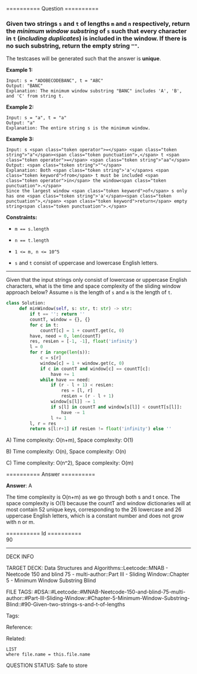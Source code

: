 ========== Question ==========  

### Given two strings `s` and `t` of lengths `m` and `n` respectively, return the _**minimum window substring**_ of `s` such that every character in `t` (_**including duplicates**_) is included in the window. If there is no such substring, return the empty string `""`.

The testcases will be generated such that the answer is **unique**.

**Example 1:**

```
Input: s = "ADOBECODEBANC", t = "ABC"
Output: "BANC"
Explanation: The minimum window substring "BANC" includes 'A', 'B', and 'C' from string t.
```

**Example 2:**

```
Input: s = "a", t = "a"
Output: "a"
Explanation: The entire string s is the minimum window.
```

**Example 3:**

```
Input: s <span class="token operator">=</span> <span class="token string">"a"</span><span class="token punctuation">,</span> t <span class="token operator">=</span> <span class="token string">"aa"</span>
Output: <span class="token string">""</span>
Explanation: Both <span class="token string">'a'</span>s <span class="token keyword">from</span> t must be included <span class="token operator">in</span> the window<span class="token punctuation">.</span>
Since the largest window <span class="token keyword">of</span> s only has one <span class="token string">'a'</span><span class="token punctuation">,</span> <span class="token keyword">return</span> empty string<span class="token punctuation">.</span>
```

**Constraints:**

- `m == s.length`

- `n == t.length`

- `1 <= m, n <= 10^5`

- `s` and `t` consist of uppercase and lowercase English letters.

---

Given that the input strings only consist of lowercase or uppercase English
characters, what is the time and space complexity of the sliding window approach
below? Assume `n` is the length of `s` and `m` is the length of `t`.

```python
class Solution:
     def minWindow(self, s: str, t: str) -> str:
         if t == '': return ''
         countT, window = {}, {}
         for c in t:
             countT[c] = 1 + countT.get(c, 0)
         have, need = 0, len(countT)
         res, resLen = [-1, -1], float('infinity')
         l = 0
         for r in range(len(s)):
             c = s[r]
             window[c] = 1 + window.get(c, 0)
             if c in countT and window[c] == countT[c]:
                 have += 1
             while have == need:
                 if (r - l + 1) < resLen:
                     res = [l, r]
                     resLen = (r - l + 1)
                 window[s[l]] -= 1
                 if s[l] in countT and window[s[l]] < countT[s[l]]:
                     have -= 1
                 l += 1
         l, r = res
         return s[l:r+1] if resLen != float('infinity') else ''
```

A) Time complexity: O(n+m), Space complexity: O(1)

B) Time complexity: O(n), Space complexity: O(n)

C) Time complexity: O(n^2), Space complexity: O(m)  

========== Answer ==========  

**Answer**: A

The time complexity is O(n+m) as we go through both s and t once. The space
complexity is O(1) because the countT and window dictionaries will at most
contain 52 unique keys, corresponding to the 26 lowercase and 26 uppercase
English letters, which is a constant number and does not grow with n or m.

========== Id ==========  
90

---

DECK INFO

TARGET DECK: Data Structures and Algorithms::Leetcode::MNAB - Neetcode 150 and blind 75 - multi-author::Part III - Sliding Window::Chapter 5 - Minimum Window Substring Blind

FILE TAGS: #DSA::#Leetcode::#MNAB-Neetcode-150-and-blind-75-multi-author::#Part-III-Sliding-Window::#Chapter-5-Minimum-Window-Substring-Blind::#90-Given-two-strings-s-and-t-of-lengths

Tags:

Reference:

Related:

```dataview
LIST
where file.name = this.file.name
```
QUESTION STATUS: Safe to store

